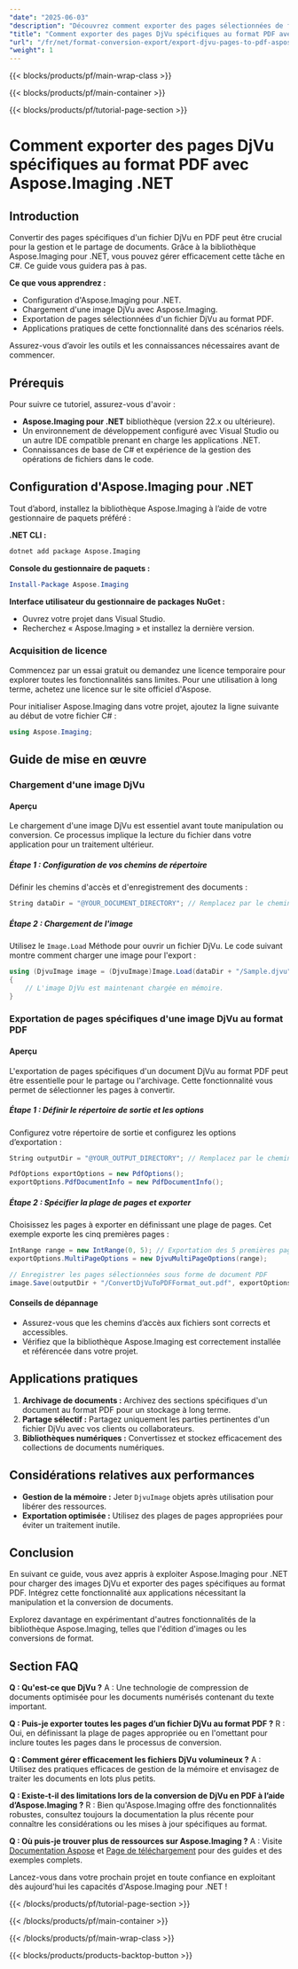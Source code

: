 ```yaml
---
"date": "2025-06-03"
"description": "Découvrez comment exporter des pages sélectionnées de fichiers DjVu au format PDF avec Aspose.Imaging pour .NET. Suivez ce guide étape par étape pour convertir vos documents en toute simplicité."
"title": "Comment exporter des pages DjVu spécifiques au format PDF avec Aspose.Imaging .NET"
"url": "/fr/net/format-conversion-export/export-djvu-pages-to-pdf-aspose-imaging-net/"
"weight": 1
---
```


{{< blocks/products/pf/main-wrap-class >}}

{{< blocks/products/pf/main-container >}}

{{< blocks/products/pf/tutorial-page-section >}}
# Comment exporter des pages DjVu spécifiques au format PDF avec Aspose.Imaging .NET

## Introduction

Convertir des pages spécifiques d'un fichier DjVu en PDF peut être crucial pour la gestion et le partage de documents. Grâce à la bibliothèque Aspose.Imaging pour .NET, vous pouvez gérer efficacement cette tâche en C#. Ce guide vous guidera pas à pas.

**Ce que vous apprendrez :**
- Configuration d'Aspose.Imaging pour .NET.
- Chargement d'une image DjVu avec Aspose.Imaging.
- Exportation de pages sélectionnées d'un fichier DjVu au format PDF.
- Applications pratiques de cette fonctionnalité dans des scénarios réels.

Assurez-vous d’avoir les outils et les connaissances nécessaires avant de commencer.

## Prérequis

Pour suivre ce tutoriel, assurez-vous d'avoir :
- **Aspose.Imaging pour .NET** bibliothèque (version 22.x ou ultérieure).
- Un environnement de développement configuré avec Visual Studio ou un autre IDE compatible prenant en charge les applications .NET.
- Connaissances de base de C# et expérience de la gestion des opérations de fichiers dans le code.

## Configuration d'Aspose.Imaging pour .NET

Tout d’abord, installez la bibliothèque Aspose.Imaging à l’aide de votre gestionnaire de paquets préféré :

**.NET CLI :**
```bash
dotnet add package Aspose.Imaging
```

**Console du gestionnaire de paquets :**
```powershell
Install-Package Aspose.Imaging
```

**Interface utilisateur du gestionnaire de packages NuGet :**
- Ouvrez votre projet dans Visual Studio.
- Recherchez « Aspose.Imaging » et installez la dernière version.

### Acquisition de licence

Commencez par un essai gratuit ou demandez une licence temporaire pour explorer toutes les fonctionnalités sans limites. Pour une utilisation à long terme, achetez une licence sur le site officiel d'Aspose.

Pour initialiser Aspose.Imaging dans votre projet, ajoutez la ligne suivante au début de votre fichier C# :

```csharp
using Aspose.Imaging;
```

## Guide de mise en œuvre

### Chargement d'une image DjVu

#### Aperçu
Le chargement d'une image DjVu est essentiel avant toute manipulation ou conversion. Ce processus implique la lecture du fichier dans votre application pour un traitement ultérieur.

##### Étape 1 : Configuration de vos chemins de répertoire

Définir les chemins d'accès et d'enregistrement des documents :

```csharp
String dataDir = "@YOUR_DOCUMENT_DIRECTORY"; // Remplacez par le chemin du répertoire de votre document
```

##### Étape 2 : Chargement de l'image

Utilisez le `Image.Load` Méthode pour ouvrir un fichier DjVu. Le code suivant montre comment charger une image pour l'export :

```csharp
using (DjvuImage image = (DjvuImage)Image.Load(dataDir + "/Sample.djvu"))
{
    // L'image DjVu est maintenant chargée en mémoire.
}
```

### Exportation de pages spécifiques d'une image DjVu au format PDF

#### Aperçu
L'exportation de pages spécifiques d'un document DjVu au format PDF peut être essentielle pour le partage ou l'archivage. Cette fonctionnalité vous permet de sélectionner les pages à convertir.

##### Étape 1 : Définir le répertoire de sortie et les options

Configurez votre répertoire de sortie et configurez les options d’exportation :

```csharp
String outputDir = "@YOUR_OUTPUT_DIRECTORY"; // Remplacez par le chemin de sortie souhaité

PdfOptions exportOptions = new PdfOptions();
exportOptions.PdfDocumentInfo = new PdfDocumentInfo();
```

##### Étape 2 : Spécifier la plage de pages et exporter

Choisissez les pages à exporter en définissant une plage de pages. Cet exemple exporte les cinq premières pages :

```csharp
IntRange range = new IntRange(0, 5); // Exportation des 5 premières pages
exportOptions.MultiPageOptions = new DjvuMultiPageOptions(range);

// Enregistrer les pages sélectionnées sous forme de document PDF
image.Save(outputDir + "/ConvertDjVuToPDFFormat_out.pdf", exportOptions);
```

#### Conseils de dépannage
- Assurez-vous que les chemins d’accès aux fichiers sont corrects et accessibles.
- Vérifiez que la bibliothèque Aspose.Imaging est correctement installée et référencée dans votre projet.

## Applications pratiques

1. **Archivage de documents :** Archivez des sections spécifiques d'un document au format PDF pour un stockage à long terme.
2. **Partage sélectif :** Partagez uniquement les parties pertinentes d'un fichier DjVu avec vos clients ou collaborateurs.
3. **Bibliothèques numériques :** Convertissez et stockez efficacement des collections de documents numériques.

## Considérations relatives aux performances

- **Gestion de la mémoire :** Jeter `DjvuImage` objets après utilisation pour libérer des ressources.
- **Exportation optimisée :** Utilisez des plages de pages appropriées pour éviter un traitement inutile.

## Conclusion

En suivant ce guide, vous avez appris à exploiter Aspose.Imaging pour .NET pour charger des images DjVu et exporter des pages spécifiques au format PDF. Intégrez cette fonctionnalité aux applications nécessitant la manipulation et la conversion de documents.

Explorez davantage en expérimentant d'autres fonctionnalités de la bibliothèque Aspose.Imaging, telles que l'édition d'images ou les conversions de format.

## Section FAQ

**Q : Qu'est-ce que DjVu ?**
A : Une technologie de compression de documents optimisée pour les documents numérisés contenant du texte important.

**Q : Puis-je exporter toutes les pages d’un fichier DjVu au format PDF ?**
R : Oui, en définissant la plage de pages appropriée ou en l'omettant pour inclure toutes les pages dans le processus de conversion.

**Q : Comment gérer efficacement les fichiers DjVu volumineux ?**
A : Utilisez des pratiques efficaces de gestion de la mémoire et envisagez de traiter les documents en lots plus petits.

**Q : Existe-t-il des limitations lors de la conversion de DjVu en PDF à l’aide d’Aspose.Imaging ?**
R : Bien qu'Aspose.Imaging offre des fonctionnalités robustes, consultez toujours la documentation la plus récente pour connaître les considérations ou les mises à jour spécifiques au format.

**Q : Où puis-je trouver plus de ressources sur Aspose.Imaging ?**
A : Visite [Documentation Aspose](https://reference.aspose.com/imaging/net/) et [Page de téléchargement](https://releases.aspose.com/imaging/net/) pour des guides et des exemples complets.

Lancez-vous dans votre prochain projet en toute confiance en exploitant dès aujourd'hui les capacités d'Aspose.Imaging pour .NET !

{{< /blocks/products/pf/tutorial-page-section >}}

{{< /blocks/products/pf/main-container >}}

{{< /blocks/products/pf/main-wrap-class >}}

{{< blocks/products/products-backtop-button >}}